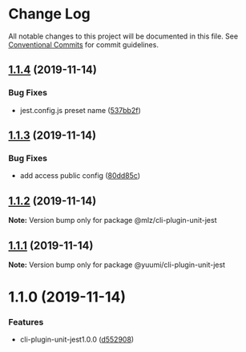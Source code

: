 # Change Log

All notable changes to this project will be documented in this file.
See [Conventional Commits](https://conventionalcommits.org) for commit guidelines.

## [1.1.4](https://github.com/juicecube/Yuumi/compare/v1.1.3...v1.1.4) (2019-11-14)


### Bug Fixes

* jest.config.js preset name ([537bb2f](https://github.com/juicecube/Yuumi/commit/537bb2fb6f8484377091582a082bfb3337269674))





## [1.1.3](https://github.com/juicecube/Yuumi/compare/v1.1.2...v1.1.3) (2019-11-14)


### Bug Fixes

* add access public config ([80dd85c](https://github.com/juicecube/Yuumi/commit/80dd85c658a599c0a6b5f16e8281e5808048ef6c))





## [1.1.2](https://github.com/juicecube/Yuumi/compare/v1.1.1...v1.1.2) (2019-11-14)

**Note:** Version bump only for package @mlz/cli-plugin-unit-jest





## [1.1.1](https://github.com/juicecube/Yuumi/compare/v1.1.0...v1.1.1) (2019-11-14)

**Note:** Version bump only for package @yuumi/cli-plugin-unit-jest





# 1.1.0 (2019-11-14)


### Features

* cli-plugin-unit-jest1.0.0 ([d552908](https://github.com/juicecube/Yuumi/commit/d552908a4cd429c181545654d650bd2f52693e3b))
